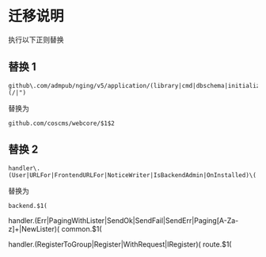 # 迁移说明


执行以下正则替换
## 替换 1
```
github\.com/admpub/nging/v5/application/(library|cmd|dbschema|initialize|listener|middleware|model|registry|request|response|version)(/|")
```
替换为
```
github.com/coscms/webcore/$1$2
```

## 替换 2
```
handler\.(User|URLFor|FrontendURLFor|NoticeWriter|IsBackendAdmin|OnInstalled)\(
```
替换为
```
backend.$1(
```

handler\.(Err|PagingWithLister|SendOk|SendFail|SendErr|Paging[A-Za-z]+|NewLister)\(
common.$1(

handler\.(RegisterToGroup|Register|WithRequest|IRegister)\(
route.$1(